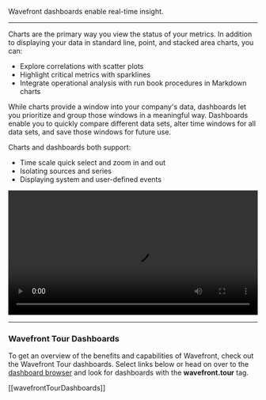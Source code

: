 <div class="container-fluid">
<div class="row">
<p class="lead">Wavefront dashboards enable real-time insight.</p>
<hr/>
</div>
<div class="row">
<div class="col-sm-12 col-md-6">
<p>Charts are the primary way you view the status of your metrics. In addition to displaying your data in standard line, point, and stacked area charts, you can:</p>
<ul>
<li>Explore correlations with scatter plots</li>
<li>Highlight critical metrics with sparklines</li>
<li>Integrate operational analysis with run book procedures in Markdown charts</li>
</ul>

<p>While charts provide a window into your company's data, dashboards let you prioritize and group those windows in a meaningful way. Dashboards enable you to quickly compare different data sets, alter time windows for all data sets, and save those windows for future use.</p>

<p>Charts and dashboards both support:</p>
<ul>
<li>Time scale quick select and zoom in and out</li>
<li>Isolating sources and series</li>
<li>Displaying system and user-defined events</li>
</ul>

</div>
<div class="col-sm-12 col-md-6"> 
<div class="well">   
<video width="100%" controls autoplay><source src="images/onboarding-dashboards.mp4" type="video/mp4">Your browser does not support HTML5 video.</video>
</div>
</div>
</div>
</div>

<hr/>

### Wavefront Tour Dashboards

To get an overview of the benefits and capabilities of Wavefront, check out the Wavefront Tour dashboards. Select links below or head on over to the [dashboard browser](/dashboards) and look for dashboards with the **wavefront.tour** tag.

[[wavefrontTourDashboards]]

